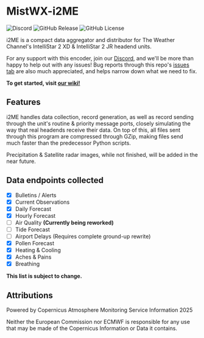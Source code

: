 # MistWX-i2ME
![Discord](https://img.shields.io/discord/1059354045971693568)
![GitHub Release](https://img.shields.io/github/v/release/mewtek/mistwx-i2ME)
![GitHub License](https://img.shields.io/github/license/mewtek/mistwx-i2messageencoder)

i2ME is a compact data aggregator and distributor for The Weather Channel's IntelliStar 2 XD & IntelliStar 2 JR headend units.

For any support with this encoder, join our [Discord](https://discord.gg/hV2w5sZQxz), and we'll be more than happy to help out with any issues! Bug reports through this repo's [issues tab](https://github.com/mewtek/mistwx-i2messageencoder/issues) are also much appreciated, and helps narrow down what we need to fix.

**To get started, visit [our wiki!](https://github.com/mewtek/MistWX-i2ME/wiki/First%E2%80%90time-setup)**

## Features
i2ME handles data collection, record generation, as well as record sending through the unit's routine & priority message ports, closely simulating the way that real headends receive their data. On top of this, all files sent through this program are compressed through GZip, making files send much faster than the predecessor Python scripts.

Precipitation & Satellite radar images, while not finished, will be added in the near future.


## Data endpoints collected
- [x] Bulletins / Alerts
- [x] Current Observations
- [x] Daily Forecast
- [x] Hourly Forecast
- [ ] Air Quality **(Currently being reworked)**
- [ ] Tide Forecast 
- [ ] Airport Delays (Requires complete ground-up rewrite)
- [x] Pollen Forecast
- [x] Heating & Cooling
- [x] Aches & Pains
- [x] Breathing

**This list is subject to change.**

## Attributions
Powered by Copernicus Atmosphere Monitoring Service Information 2025

Neither the European Commission nor ECMWF is responsible for any use that may be made of the Copernicus Information or Data it contains.

